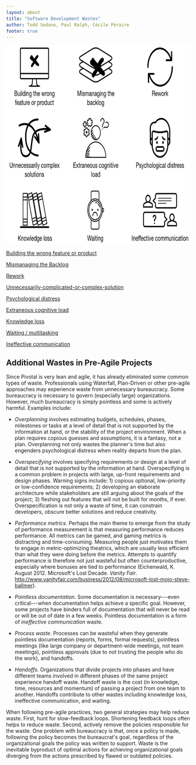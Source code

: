 ```yaml
---
layout: about
title: "Software Development Wastes"
author: Todd Sedano, Paul Ralph, Cécile Péraire
footer: true 
---
```



<img border="0" src="../images/types-of-waste.png" alt="9 Software Development Wastes" usemap="wastemap" width="770" height="541"/>
<map name="wastemap">
  <area shape="rect" coords="269,185,487,370" href="extraneous-cognitive-load.html" alt="extraneous-cognitive-load" />
  <area shape="rect" coords="0, 02,242,177" href="building-the-wrong-feature-or-product.html" alt="Wrong feature">
  <area shape="rect" coords="252,0,506,177" href="mismanaging-the-backlog.html" alt="Mismanaging the backlog" />
  <area shape="rect" coords="1,189,245,364" href="unnecessarily-complicated-or-complex-solutions.html" alt="unnecessarily-complicated-or-complex-solutions">
  <area shape="rect" coords="45,396,196,537"  href="knowledge-loss.html" alt="Knowledge loss" />
  <area shape="rect" coords="323,394,433,541" href="waiting-and-multitasking.html" alt="Waiting" />
  <area shape="rect" coords="529,396,764,542" href="ineffective-communication.html" alt="Ineffective Communication"  />
  <area shape="rect" coords="580,1,707,159"  href="rework.html" alt="Rework" />
<area shape="rect" coords="572,194,712,353"  href="psychological-distress.html" alt="Pyschological distress" />
</map>


[Building the wrong feature or product](building-the-wrong-feature-or-product)

[Mismanaging the Backlog](mismanaging-the-backlog)

[Rework](rework)

[Unnecessarily-complicated-or-complex-solution](unnecessarily-complicated-or-complex-solutions)

[Psychological distress](psychological-distress)

[Extraneous cognitive load](extraneous-cognitive-load)

[Knowledge loss](knowledge-loss)

[Waiting / multitasking](waiting-and-multitasking)

[Ineffective communication](ineffective-communication)


## Additional Wastes in Pre-Agile Projects

Since Pivotal is very lean and agile, it has already eliminated some common types of waste. Professionals using Waterfall, Plan-Driven or other pre-agile approaches may experience waste from unnecessary bureaucracy. Some bureaucracy is necessary to govern (especially large) organizations. However, much bureaucracy is simply pointless and some is actively harmful. Examples include:

* *Overplanning* involves estimating budgets, schedules, phases, milestones or tasks at a level of detail that is not supported by the information at hand, or the stability of the project environment. When a plan requires copious guesses and assumptions, it is a fantasy, not a plan. Overplanning not only wastes the planner's time but also engenders psychological distress when reality departs from the plan.

* *Overspecifying* involves specifying requirements or design at a level of detail that is not supported by the information at hand. Overspecifying is a common problem in projects with large, up-front requirements and design phases. Warning signs include: 1) copious optional, low-priority or low-confidence requirements; 2) developing an elaborate architecture while stakeholders are still arguing about the goals of the project; 3) fleshing out features that will not be built for months, if ever. Overspecification is not only a waste of time, it can constrain developers, obscure better solutions and reduce creativity.

* *Performance metrics*. Perhaps the main theme to emerge from the study of performance measurement is that measuring performance reduces performance. All metrics can be gamed, and gaming metrics is distracting and time-consuming. Measuring people just motivates them to engage in metric-optimizing theatrics, which are usually less efficient than what they were doing before the metrics. Attempts to quantify performance is therefore not just wasteful but often counterproductive, especially where bonuses are tied to performance (Eichenwald, K. August 2012. Microsoft's Lost Decade. *Vanity Fair*. http://www.vanityfair.com/business/2012/08/microsoft-lost-mojo-steve-ballmer).

* *Pointless documentation*. Some documentation is necessary---even critical---when documentation helps achieve a specific goal. However, some projects have binders full of documentation that will never be read or will be out of date in a few weeks. Pointless documentation is a form of *ineffective communication* waste.

* *Process waste*. Processes can be wasteful when they generate pointless  documentation (reports, forms, formal requests), pointless meetings (like large company or department-wide meetings, not team meetings), pointless approvals (due to not trusting the people who do the work), and handoffs.

* *Handoffs*. Organizations that divide projects into phases and have different teams involved in different phases of the same project experience handoff waste. Handoff waste is the cost (in knowledge, time, resources and momentum) of passing a project from one team to another. Handoffs contribute to other wastes including knowledge loss, ineffective communication, and waiting.

When following pre-agile practices, two general strategies may help reduce waste. First, hunt for slow-feedback loops. Shortening feedback loops often helps to reduce waste. Second, actively remove the policies responsible for the waste. One problem with bureaucracy is that, once a policy is made, following the policy becomes the bureaucrat's goal, regardless of the organizational goals the policy was written to support. Waste is the inevitable byproduct of optimal actions for achieving organizational goals diverging from the actions prescribed by flawed or outdated policies.

